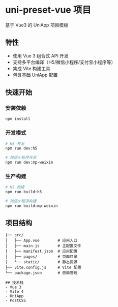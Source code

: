 # uni-preset-vue 项目

基于 Vue3 的 UniApp 项目模板

## 特性
- 使用 Vue 3 组合式 API 开发
- 支持多平台编译（H5/微信小程序/支付宝小程序等）
- 集成 Vite 构建工具
- 包含基础 UniApp 配置

## 快速开始

### 安装依赖
```bash
npm install
```

### 开发模式
```bash
# H5 开发
npm run dev:h5

# 微信小程序开发
npm run dev:mp-weixin
```

### 生产构建
```bash
# H5 构建
npm run build:h5

# 微信小程序构建
npm run build:mp-weixin
```

## 项目结构
```
├── src/
│   ├── App.vue        # 应用入口
│   ├── main.js        # 主配置文件
│   ├── manifest.json  # 应用配置
│   ├── pages/         # 页面目录
│   └── static/        # 静态资源
├── vite.config.js     # Vite 配置
└── package.json       # 依赖管理

## 技术栈
- Vue 3
- Vite 4
- UniApp
- PostCSS